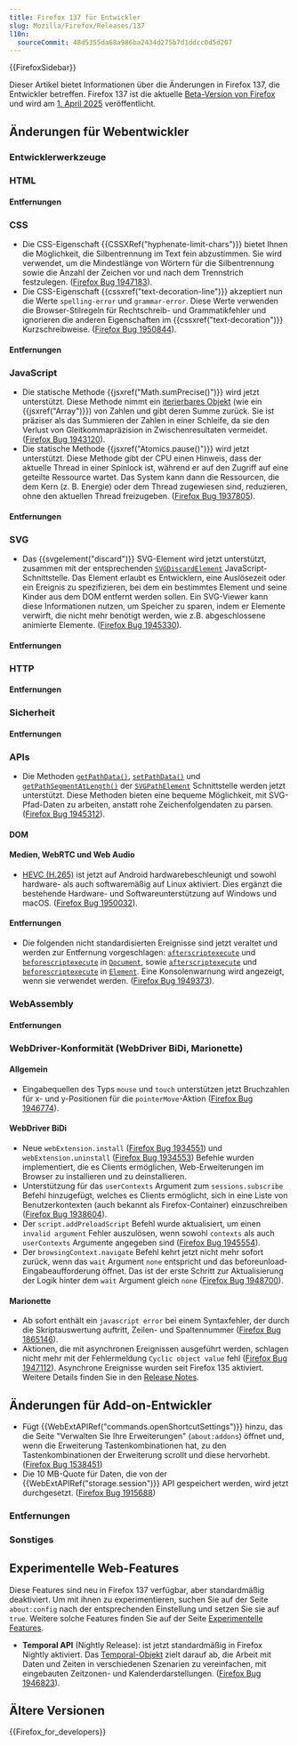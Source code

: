 ```yaml
---
title: Firefox 137 für Entwickler
slug: Mozilla/Firefox/Releases/137
l10n:
  sourceCommit: 48d5355da68a986ba2434d275b7d1ddcc0d5d207
---
```


{{FirefoxSidebar}}

Dieser Artikel bietet Informationen über die Änderungen in Firefox 137, die Entwickler betreffen. Firefox 137 ist die aktuelle [Beta-Version von Firefox](https://www.mozilla.org/en-US/firefox/channel/desktop/#beta) und wird am [1. April 2025](https://whattrainisitnow.com/release/?version=137) veröffentlicht.

## Änderungen für Webentwickler

### Entwicklerwerkzeuge

### HTML

#### Entfernungen

### CSS

- Die CSS-Eigenschaft {{CSSXRef("hyphenate-limit-chars")}} bietet Ihnen die Möglichkeit, die Silbentrennung im Text fein abzustimmen. Sie wird verwendet, um die Mindestlänge von Wörtern für die Silbentrennung sowie die Anzahl der Zeichen vor und nach dem Trennstrich festzulegen. ([Firefox Bug 1947183](https://bugzil.la/1947183)).
- Die CSS-Eigenschaft {{cssxref("text-decoration-line")}} akzeptiert nun die Werte `spelling-error` und `grammar-error`. Diese Werte verwenden die Browser-Stilregeln für Rechtschreib- und Grammatikfehler und ignorieren die anderen Eigenschaften im {{cssxref("text-decoration")}} Kurzschreibweise. ([Firefox Bug 1950844](https://bugzil.la/1950844)).

#### Entfernungen

### JavaScript

- Die statische Methode {{jsxref("Math.sumPrecise()")}} wird jetzt unterstützt. Diese Methode nimmt ein [iterierbares Objekt](/de/docs/Web/JavaScript/Reference/Iteration_protocols#the_iterable_protocol) (wie ein {{jsxref("Array")}}) von Zahlen und gibt deren Summe zurück. Sie ist präziser als das Summieren der Zahlen in einer Schleife, da sie den Verlust von Gleitkommapräzision in Zwischenresultaten vermeidet. ([Firefox Bug 1943120](https://bugzil.la/1943120)).
- Die statische Methode {{jsxref("Atomics.pause()")}} wird jetzt unterstützt. Diese Methode gibt der CPU einen Hinweis, dass der aktuelle Thread in einer Spinlock ist, während er auf den Zugriff auf eine geteilte Ressource wartet. Das System kann dann die Ressourcen, die dem Kern (z. B. Energie) oder dem Thread zugewiesen sind, reduzieren, ohne den aktuellen Thread freizugeben. ([Firefox Bug 1937805](https://bugzil.la/1937805)).

#### Entfernungen

### SVG

- Das {{svgelement("discard")}} SVG-Element wird jetzt unterstützt, zusammen mit der entsprechenden [`SVGDiscardElement`](/de/docs/Web/API/SVGDiscardElement) JavaScript-Schnittstelle.
  Das Element erlaubt es Entwicklern, eine Auslösezeit oder ein Ereignis zu spezifizieren, bei dem ein bestimmtes Element und seine Kinder aus dem DOM entfernt werden sollen.
  Ein SVG-Viewer kann diese Informationen nutzen, um Speicher zu sparen, indem er Elemente verwirft, die nicht mehr benötigt werden, wie z.B. abgeschlossene animierte Elemente.
  ([Firefox Bug 1945330](https://bugzil.la/1945330)).

#### Entfernungen

### HTTP

#### Entfernungen

### Sicherheit

#### Entfernungen

### APIs

- Die Methoden [`getPathData()`](/de/docs/Web/API/SVGPathElement/getPathData), [`setPathData()`](/de/docs/Web/API/SVGPathElement/setPathData) und [`getPathSegmentAtLength()`](/de/docs/Web/API/SVGPathElement/getPathSegmentAtLength) der [`SVGPathElement`](/de/docs/Web/API/SVGPathElement) Schnittstelle werden jetzt unterstützt. Diese Methoden bieten eine bequeme Möglichkeit, mit SVG-Pfad-Daten zu arbeiten, anstatt rohe Zeichenfolgendaten zu parsen. ([Firefox Bug 1945312](https://bugzil.la/1945312)).

#### DOM

#### Medien, WebRTC und Web Audio

- [HEVC (H.265)](/de/docs/Web/Media/Guides/Formats/Video_codecs#hevc_h.265) ist jetzt auf Android hardwarebeschleunigt und sowohl hardware- als auch softwaremäßig auf Linux aktiviert. Dies ergänzt die bestehende Hardware- und Softwareunterstützung auf Windows und macOS. ([Firefox Bug 1950032](https://bugzil.la/1950032)).

#### Entfernungen

- Die folgenden nicht standardisierten Ereignisse sind jetzt veraltet und werden zur Entfernung vorgeschlagen: [`afterscriptexecute`](/de/docs/Web/API/Document/afterscriptexecute_event) und [`beforescriptexecute`](/de/docs/Web/API/Document/beforescriptexecute_event) in [`Document`](/de/docs/Web/API/Document), sowie [`afterscriptexecute`](/de/docs/Web/API/Element/afterscriptexecute_event) und [`beforescriptexecute`](/de/docs/Web/API/Element/beforescriptexecute_event) in [`Element`](/de/docs/Web/API/Element). Eine Konsolenwarnung wird angezeigt, wenn sie verwendet werden. ([Firefox Bug 1949373](https://bugzil.la/1949373)).

### WebAssembly

#### Entfernungen

### WebDriver-Konformität (WebDriver BiDi, Marionette)

#### Allgemein

- Eingabequellen des Typs `mouse` und `touch` unterstützen jetzt Bruchzahlen für x- und y-Positionen für die `pointerMove`-Aktion ([Firefox Bug 1946774](https://bugzil.la/1946774)).

#### WebDriver BiDi

- Neue `webExtension.install` ([Firefox Bug 1934551](https://bugzil.la/1934551)) und `webExtension.uninstall` ([Firefox Bug 1934553](https://bugzil.la/1934553)) Befehle wurden implementiert, die es Clients ermöglichen, Web-Erweiterungen im Browser zu installieren und zu deinstallieren.
- Unterstützung für das `userContexts` Argument zum `sessions.subscribe` Befehl hinzugefügt, welches es Clients ermöglicht, sich in eine Liste von Benutzerkontexten (auch bekannt als Firefox-Container) einzuschreiben ([Firefox Bug 1938604](https://bugzil.la/1938604)).
- Der `script.addPreloadScript` Befehl wurde aktualisiert, um einen `invalid argument` Fehler auszulösen, wenn sowohl `contexts` als auch `userContexts` Argumente angegeben sind ([Firefox Bug 1945554](https://bugzil.la/1945554)).
- Der `browsingContext.navigate` Befehl kehrt jetzt nicht mehr sofort zurück, wenn das `wait` Argument `none` entspricht und das beforeunload-Eingabeaufforderung öffnet. Das ist der erste Schritt zur Aktualisierung der Logik hinter dem `wait` Argument gleich `none` ([Firefox Bug 1948700](https://bugzil.la/1948700)).

#### Marionette

- Ab sofort enthält ein `javascript error` bei einem Syntaxfehler, der durch die Skriptauswertung auftritt, Zeilen- und Spaltennummer ([Firefox Bug 1865146](https://bugzil.la/1865146)).
- Aktionen, die mit asynchronen Ereignissen ausgeführt werden, schlagen nicht mehr mit der Fehlermeldung `Cyclic object value` fehl ([Firefox Bug 1947112](https://bugzil.la/1947112)).
  Asynchrone Ereignisse wurden seit Firefox 135 aktiviert. Weitere Details finden Sie in den [Release Notes](/de/docs/Mozilla/Firefox/Releases/135#webdriver_conformance_webdriver_bidi_marionette).

## Änderungen für Add-on-Entwickler

- Fügt {{WebExtAPIRef("commands.openShortcutSettings")}} hinzu, das die Seite "Verwalten Sie Ihre Erweiterungen" (`about:addons`) öffnet und, wenn die Erweiterung Tastenkombinationen hat, zu den Tastenkombinationen der Erweiterung scrollt und diese hervorhebt. ([Firefox Bug 1538451](https://bugzil.la/1538451))
- Die 10 MB-Quote für Daten, die von der {{WebExtAPIRef("storage.session")}} API gespeichert werden, wird jetzt durchgesetzt. ([Firefox Bug 1915688](https://bugzil.la/1915688))

### Entfernungen

### Sonstiges

## Experimentelle Web-Features

Diese Features sind neu in Firefox 137 verfügbar, aber standardmäßig deaktiviert. Um mit ihnen zu experimentieren, suchen Sie auf der Seite `about:config` nach der entsprechenden Einstellung und setzen Sie sie auf `true`. Weitere solche Features finden Sie auf der Seite [Experimentelle Features](/de/docs/Mozilla/Firefox/Experimental_features).

- **Temporal API** (Nightly Release): ist jetzt standardmäßig in Firefox Nightly aktiviert. Das [Temporal-Objekt](/de/docs/Web/JavaScript/Reference/Global_Objects/Temporal) zielt darauf ab, die Arbeit mit Daten und Zeiten in verschiedenen Szenarien zu vereinfachen, mit eingebauten Zeitzonen- und Kalenderdarstellungen. ([Firefox Bug 1946823](https://bugzil.la/1946823)).

## Ältere Versionen

{{Firefox_for_developers}}
